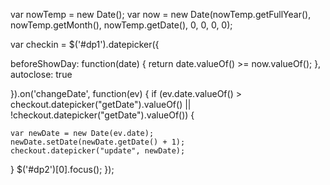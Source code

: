var nowTemp = new Date();
var now = new Date(nowTemp.getFullYear(), nowTemp.getMonth(), nowTemp.getDate(), 0, 0, 0, 0);

var checkin = $('#dp1').datepicker({

  beforeShowDay: function(date) {
    return date.valueOf() >= now.valueOf();
  },
  autoclose: true

}).on('changeDate', function(ev) {
  if (ev.date.valueOf() > checkout.datepicker("getDate").valueOf() || !checkout.datepicker("getDate").valueOf()) {

    var newDate = new Date(ev.date);
    newDate.setDate(newDate.getDate() + 1);
    checkout.datepicker("update", newDate);

  }
  $('#dp2')[0].focus();
});
